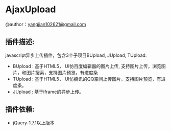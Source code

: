 AjaxUpload
========
>
@author：yangjian102621@gmail.com<br />

插件描述:
--------
javascript异步上传插件，包含3个子项目BUpload, JUpload, TUpload.
* BUpload : 基于HTML5， UI仿百度编辑器的图片上传, 支持图片上传，浏览图片，和图片搜索，支持图片预览，有进度条
* TUpload : 基于HTML5， UI仿腾讯的QQ空间上传图片，支持图片预览，有进度条。
* JUpload : 基于iframe的异步上传。


插件依赖:
-------
* jQuery-1.7.1以上版本


